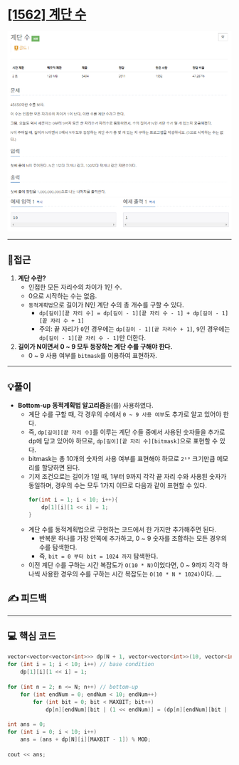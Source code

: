 # [[1562] 계단 수](https://www.acmicpc.net/problem/1562)

![](imgs/1.PNG)
![](imgs/2.PNG)
___
## 🤔접근
1. <b>계단 수란?</b>
	- 인접한 모든 자리수의 차이가 1인 수.
	- 0으로 시작하는 수는 없음.
	- `동적계획법`으로 길이가 N인 계단 수의 총 개수를 구할 수 있다.
		- `dp[길이][끝 자리 수] = dp[길이 - 1][끝 자리 수 - 1] + dp[길이 - 1][끝 자리 수 + 1]`
		- 주의: 끝 자리가 `0`인 경우에는 `dp[길이 - 1][끝 자리수 + 1]`, `9`인 경우에는 `dp[길이 - 1][끝 자리 수 - 1]`만 더한다.
2. <b>길이가 N이면서 0 ~ 9 모두 등장하는 계단 수를 구해야 한다.</b>
	- 0 ~ 9 사용 여부를 `bitmask`를 이용하여 표현하자.
___
## 💡풀이
- <b>Bottom-up 동적계획법 알고리즘</b>을(를) 사용하였다.
	- 계단 수를 구할 때, 각 경우의 수에서 `0 ~ 9 사용 여부`도 추가로 알고 있어야 한다.
	- 즉, `dp[길이][끝 자리 수]`를 이루는 계단 수들 중에서 사용된 숫자들을 추가로 dp에 담고 있어야 하므로, `dp[길이][끝 자리 수][bitmask]`으로 표현할 수 있다.
	- bitmask는 총 10개의 숫자의 사용 여부를 표현해야 하므로 `2¹⁰` 크기만큼 메모리를 할당하면 된다.
	- 기저 조건으로는 길이가 1일 때, 1부터 9까지 각각 끝 자리 수와 사용된 숫자가 동일하며, 경우의 수는 모두 1가지 이므로 다음과 같이 표현할 수 있다.
		```c++
		for(int i = 1; i < 10; i++){
			dp[1][i][1 << i] = 1;
		}
		```
	- 계단 수를 동적계획법으로 구현하는 코드에서 한 가지만 추가해주면 된다.
		- 반복문 하나를 가장 안쪽에 추가하고, 0 ~ 9 숫자를 조합하는 모든 경우의 수를 탐색한다.
		- 즉, `bit = 0 부터 bit = 1024 까지` 탐색한다.
	- 이전 계단 수를 구하는 시간 복잡도가 `O(10 * N)`이었다면, 0 ~ 9까지 각각 하나씩 사용한 경우의 수를 구하는 시간 복잡도는 `O(10 * N * 1024)`이다.
__
## ✍ 피드백
___
## 💻 핵심 코드
```c++
vector<vector<vector<int>>> dp(N + 1, vector<vector<int>>(10, vector<int>(MAXBIT)));
for (int i = 1; i < 10; i++) // base condition
	dp[1][i][1 << i] = 1;
	
for (int n = 2; n <= N; n++) // bottom-up
	for (int endNum = 0; endNum < 10; endNum++) 
		for (int bit = 0; bit < MAXBIT; bit++) 
			dp[n][endNum][bit | (1 << endNum)] = (dp[n][endNum][bit | (1 << endNum)] + (endNum == 0 ? 0 : dp[n - 1][endNum - 1][bit]) + (endNum == 9 ? 0 : dp[n - 1][endNum + 1][bit])) % MOD;
			
int ans = 0;
for (int i = 0; i < 10; i++)
	ans = (ans + dp[N][i][MAXBIT - 1]) % MOD;

cout << ans;
```
